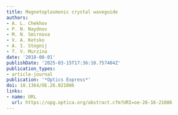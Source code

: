 ```yaml
---
title: Magnetoplasmonic crystal waveguide
authors:
- A. L. Chekhov
- P. N. Naydnov
- M. N. Smirnova
- V. A. Ketsko
- A. I. Stognij
- T. V. Murzina
date: '2018-08-01'
publishDate: '2025-03-15T17:36:10.757404Z'
publication_types:
- article-journal
publication: '*Optics Express*'
doi: 10.1364/OE.26.021086
links:
- name: URL
  url: https://opg.optica.org/abstract.cfm?URI=oe-26-16-21086
---
```

